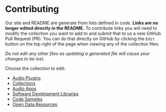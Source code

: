 # Contributing

Our site and README are generate from lists defined in code. **Links are no longer edited directly in the README.** To contribute links you will need to modify the collection you want to add to and submit that to us a new GitHub Pull Request (PR). You can do that directly on GitHub by clicking the `Edit` button on the top right of the page when viewing any of the collection files:

_Do not edit any other files as updating a generated file will cause your changes to be lost._

<summary>Choose the collection to edit:</summary>

<ul>
	<li><a href="generator/src/data/plugins.ts">Audio Plugins</a></li>
	<li><a href="generator/src/data/collections.ts">Collections</a></li>
	<li><a href="generator/src/data/apps.ts">Audio Apps</a></li>
	<li><a href="generator/src/data/libraries.ts">Software Development Libraries</a></li>
	<li><a href="generator/src/data/samples.ts">Code Samples</a></li>
	<li><a href="generator/src/data/resources.ts">Open Data Resources</a></li>
</ul>

